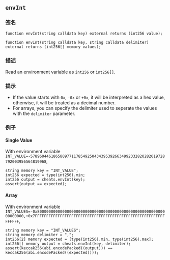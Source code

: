 ## `envInt`

### 签名

```solidity
function envInt(string calldata key) external returns (int256 value);
```

```solidity
function envInt(string calldata key, string calldata delimiter) external returns (int256[] memory values);
```

### 描述

Read an environment variable as `int256` or `int256[]`.

### 提示

- If the value starts with `0x`, `-0x` or `+0x`, it will be interpreted as a hex value, otherwise,
it will be treated as a decimal number.
- For arrays, you can specify the delimiter used to seperate the values with the `delimiter` parameter.

### 例子

#### Single Value
With environment variable `INT_VALUE=-57896044618658097711785492504343953926634992332820282019728792003956564819968`,
```solidity
string memory key = "INT_VALUE";
int256 expected = type(int256).min;
int256 output = cheats.envInt(key);
assert(output == expected);
```

#### Array
With environment variable `INT_VALUES=-0x8000000000000000000000000000000000000000000000000000000000000000,+0x7FFFFFFFFFFFFFFFFFFFFFFFFFFFFFFFFFFFFFFFFFFFFFFFFFFFFFFFFFFFFFFF`,
```solidity
string memory key = "INT_VALUES";
string memory delimiter = ",";
int256[2] memory expected = [type(int256).min, type(int256).max];
int256[] memory output = cheats.envInt(key, delimiter);
assert(keccak256(abi.encodePacked((output))) == keccak256(abi.encodePacked((expected))));
```
